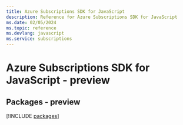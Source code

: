 ```yaml
---
title: Azure Subscriptions SDK for JavaScript
description: Reference for Azure Subscriptions SDK for JavaScript
ms.date: 02/05/2024
ms.topic: reference
ms.devlang: javascript
ms.service: subscriptions
---
```

# Azure Subscriptions SDK for JavaScript - preview
## Packages - preview
[!INCLUDE [packages](subscriptions-index.md)]